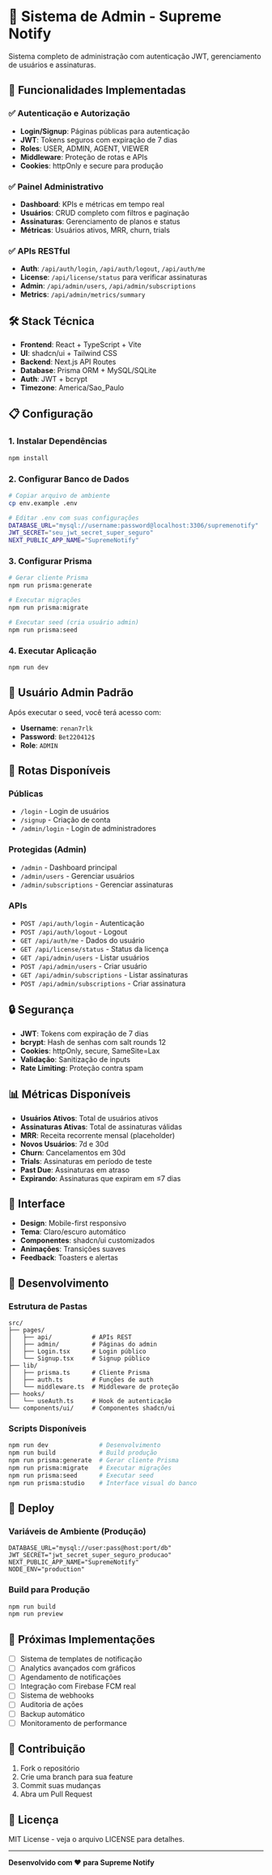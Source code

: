 # 🔐 Sistema de Admin - Supreme Notify

Sistema completo de administração com autenticação JWT, gerenciamento de usuários e assinaturas.

## 🚀 Funcionalidades Implementadas

### ✅ Autenticação e Autorização
- **Login/Signup**: Páginas públicas para autenticação
- **JWT**: Tokens seguros com expiração de 7 dias
- **Roles**: USER, ADMIN, AGENT, VIEWER
- **Middleware**: Proteção de rotas e APIs
- **Cookies**: httpOnly e secure para produção

### ✅ Painel Administrativo
- **Dashboard**: KPIs e métricas em tempo real
- **Usuários**: CRUD completo com filtros e paginação
- **Assinaturas**: Gerenciamento de planos e status
- **Métricas**: Usuários ativos, MRR, churn, trials

### ✅ APIs RESTful
- **Auth**: `/api/auth/login`, `/api/auth/logout`, `/api/auth/me`
- **License**: `/api/license/status` para verificar assinaturas
- **Admin**: `/api/admin/users`, `/api/admin/subscriptions`
- **Metrics**: `/api/admin/metrics/summary`

## 🛠️ Stack Técnica

- **Frontend**: React + TypeScript + Vite
- **UI**: shadcn/ui + Tailwind CSS
- **Backend**: Next.js API Routes
- **Database**: Prisma ORM + MySQL/SQLite
- **Auth**: JWT + bcrypt
- **Timezone**: America/Sao_Paulo

## 📋 Configuração

### 1. Instalar Dependências
```bash
npm install
```

### 2. Configurar Banco de Dados
```bash
# Copiar arquivo de ambiente
cp env.example .env

# Editar .env com suas configurações
DATABASE_URL="mysql://username:password@localhost:3306/supremenotify"
JWT_SECRET="seu_jwt_secret_super_seguro"
NEXT_PUBLIC_APP_NAME="SupremeNotify"
```

### 3. Configurar Prisma
```bash
# Gerar cliente Prisma
npm run prisma:generate

# Executar migrações
npm run prisma:migrate

# Executar seed (cria usuário admin)
npm run prisma:seed
```

### 4. Executar Aplicação
```bash
npm run dev
```

## 👤 Usuário Admin Padrão

Após executar o seed, você terá acesso com:

- **Username**: `renan7rlk`
- **Password**: `Bet220412$`
- **Role**: `ADMIN`

## 🎯 Rotas Disponíveis

### Públicas
- `/login` - Login de usuários
- `/signup` - Criação de conta
- `/admin/login` - Login de administradores

### Protegidas (Admin)
- `/admin` - Dashboard principal
- `/admin/users` - Gerenciar usuários
- `/admin/subscriptions` - Gerenciar assinaturas

### APIs
- `POST /api/auth/login` - Autenticação
- `POST /api/auth/logout` - Logout
- `GET /api/auth/me` - Dados do usuário
- `GET /api/license/status` - Status da licença
- `GET /api/admin/users` - Listar usuários
- `POST /api/admin/users` - Criar usuário
- `GET /api/admin/subscriptions` - Listar assinaturas
- `POST /api/admin/subscriptions` - Criar assinatura

## 🔒 Segurança

- **JWT**: Tokens com expiração de 7 dias
- **bcrypt**: Hash de senhas com salt rounds 12
- **Cookies**: httpOnly, secure, SameSite=Lax
- **Validação**: Sanitização de inputs
- **Rate Limiting**: Proteção contra spam

## 📊 Métricas Disponíveis

- **Usuários Ativos**: Total de usuários ativos
- **Assinaturas Ativas**: Total de assinaturas válidas
- **MRR**: Receita recorrente mensal (placeholder)
- **Novos Usuários**: 7d e 30d
- **Churn**: Cancelamentos em 30d
- **Trials**: Assinaturas em período de teste
- **Past Due**: Assinaturas em atraso
- **Expirando**: Assinaturas que expiram em ≤7 dias

## 🎨 Interface

- **Design**: Mobile-first responsivo
- **Tema**: Claro/escuro automático
- **Componentes**: shadcn/ui customizados
- **Animações**: Transições suaves
- **Feedback**: Toasters e alertas

## 🔧 Desenvolvimento

### Estrutura de Pastas
```
src/
├── pages/
│   ├── api/           # APIs REST
│   ├── admin/         # Páginas do admin
│   ├── Login.tsx      # Login público
│   └── Signup.tsx     # Signup público
├── lib/
│   ├── prisma.ts      # Cliente Prisma
│   ├── auth.ts        # Funções de auth
│   └── middleware.ts  # Middleware de proteção
├── hooks/
│   └── useAuth.ts     # Hook de autenticação
└── components/ui/     # Componentes shadcn/ui
```

### Scripts Disponíveis
```bash
npm run dev              # Desenvolvimento
npm run build            # Build produção
npm run prisma:generate  # Gerar cliente Prisma
npm run prisma:migrate   # Executar migrações
npm run prisma:seed      # Executar seed
npm run prisma:studio    # Interface visual do banco
```

## 🚀 Deploy

### Variáveis de Ambiente (Produção)
```env
DATABASE_URL="mysql://user:pass@host:port/db"
JWT_SECRET="jwt_secret_super_seguro_producao"
NEXT_PUBLIC_APP_NAME="SupremeNotify"
NODE_ENV="production"
```

### Build para Produção
```bash
npm run build
npm run preview
```

## 📝 Próximas Implementações

- [ ] Sistema de templates de notificação
- [ ] Analytics avançados com gráficos
- [ ] Agendamento de notificações
- [ ] Integração com Firebase FCM real
- [ ] Sistema de webhooks
- [ ] Auditoria de ações
- [ ] Backup automático
- [ ] Monitoramento de performance

## 🤝 Contribuição

1. Fork o repositório
2. Crie uma branch para sua feature
3. Commit suas mudanças
4. Abra um Pull Request

## 📄 Licença

MIT License - veja o arquivo LICENSE para detalhes.

---

**Desenvolvido com ❤️ para Supreme Notify**

